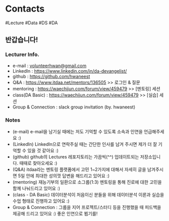 # Contacts
#Lecture #Data #DS #DA

## 반갑습니다!

### Lecturer Info.
 - e-mail : volunteerhwan@gmail.com
 - LinkedIn : https://www.linkedin.com/in/da-devangelist/
 - github : https://github.com/hwaneest
 - Q&A : https://www.itdaa.net/mentors/136505 >> 로그인 & 질문
 - mentoring : https://waechijun.com/forum/view/459479 >> [멘토링] 세션
 - class(DA Basic) : https://waechijun.com/forum/view/459479 >> [실습] 세션
 - Group & Connection : slack group invitation (by. hwaneest)  

### Notes
 - (e-mail) e-mail을 남기실 때에는 저도 기억할 수 있도록 소속과 인연을 언급해주세요 :)
 - (LinkedIn) LinkedIn으로 연락주실 때는 간단한 인사를 남겨 주시면 제가 더 잘 기억할 수 있을 것 같아요 :)
 - (github) github의 Lectures 레포지토리는 가끔씩(^^) 업데이트되는 저장소입니다. 때때로 찾아오세요 :)
 - (Q&A) itdaa라는 멘토링 플랫폼에서 고민 1~2가지에 대해서 자세히 글을 남겨주시면 5일 안에 최대한 성의껏 답변을 해드리고 있어요 :)
 - (mentoring) 재능기부의 일환으로 소그룹(1:3) 멘토링을 통해 진로에 대한 고민을 함께 나눠드리고 있어요 :)
 - (class - DA Basic) 데이터분석이 처음이신 분들을 위해 데이터분석 이론과 실습을 수업 형태로 진행하고 있어요 :)
 - Group & Connection : 그룹을 지어 프로젝트/스터디 등을 진행했을 때 피드백을 제공해 드리고 있어요 :) 좋은 인연으로 뵙기를!
 
